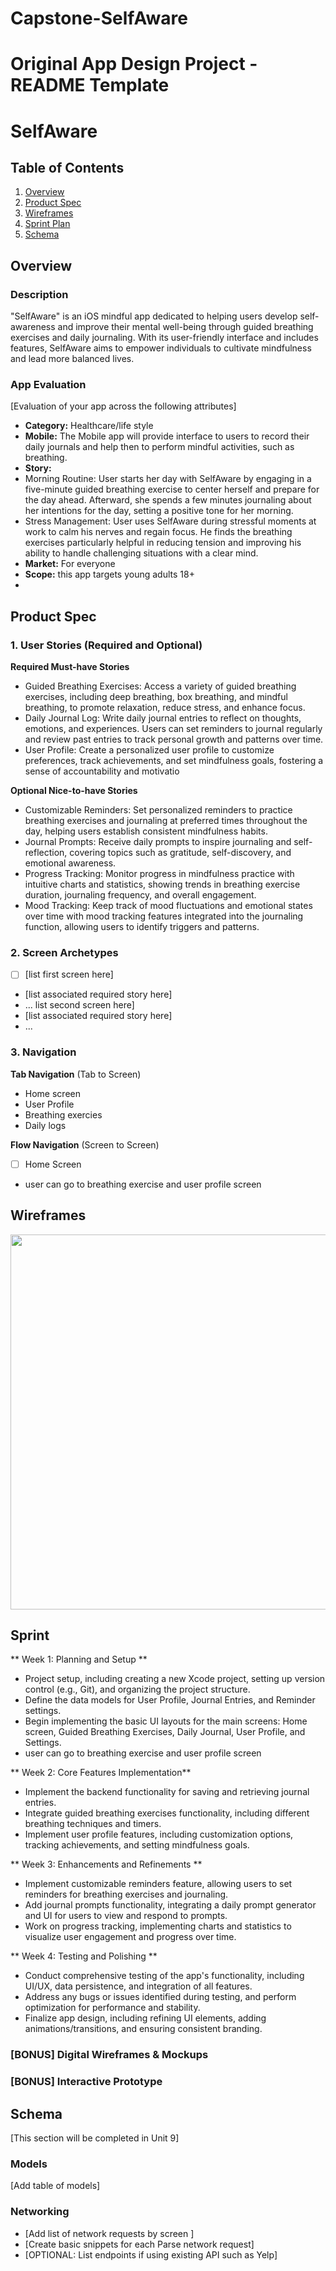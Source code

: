 # Capstone-SelfAware
Original App Design Project - README Template
===

# SelfAware

## Table of Contents

1. [Overview](#Overview)
2. [Product Spec](#Product-Spec)
3. [Wireframes](#Wireframes)
4. [Sprint Plan](#Sprint)
5. [Schema](#Schema)


## Overview

### Description

"SelfAware" is an iOS mindful app dedicated to helping users develop self-awareness and improve their mental well-being through guided breathing exercises and daily journaling. With its user-friendly interface and includes features, SelfAware aims to empower individuals to cultivate mindfulness and lead more balanced lives.

### App Evaluation

[Evaluation of your app across the following attributes]
- **Category:** Healthcare/life style 
- **Mobile:** The Mobile app will provide interface to users to record their daily journals and help then to perform mindful activities, such as breathing.
- **Story:** 
- Morning Routine: User starts her day with SelfAware by engaging in a five-minute guided breathing exercise to center herself and prepare for the day ahead. Afterward, she spends a few minutes journaling about her intentions for the day, setting a positive tone for her morning.
- Stress Management: User uses SelfAware during stressful moments at work to calm his nerves and regain focus. He finds the breathing exercises particularly helpful in reducing tension and improving his ability to handle challenging situations with a clear mind.
- **Market:** For everyone
- **Scope:** this app targets young adults 18+
- 
## Product Spec

### 1. User Stories (Required and Optional)

**Required Must-have Stories**

- Guided Breathing Exercises: Access a variety of guided breathing exercises, including deep breathing, box breathing, and mindful breathing, to promote relaxation, reduce stress, and enhance focus.
- Daily Journal Log: Write daily journal entries to reflect on thoughts, emotions, and experiences. Users can set reminders to journal regularly and review past entries to track personal growth and patterns over time.
- User Profile: Create a personalized user profile to customize preferences, track achievements, and set mindfulness goals, fostering a sense of accountability and motivatio

**Optional Nice-to-have Stories**

- Customizable Reminders: Set personalized reminders to practice breathing exercises and journaling at preferred times throughout the day, helping users establish consistent mindfulness habits.
- Journal Prompts: Receive daily prompts to inspire journaling and self-reflection, covering topics such as gratitude, self-discovery, and emotional awareness.
- Progress Tracking: Monitor progress in mindfulness practice with intuitive charts and statistics, showing trends in breathing exercise duration, journaling frequency, and overall engagement.
- Mood Tracking: Keep track of mood fluctuations and emotional states over time with mood tracking features integrated into the journaling function, allowing users to identify triggers and patterns.


### 2. Screen Archetypes

- [ ] [list first screen here]
* [list associated required story here]
* ...
list second screen here]
* [list associated required story here]
* ...

### 3. Navigation

**Tab Navigation** (Tab to Screen)

* Home screen
* User Profile
* Breathing exercies
* Daily logs

**Flow Navigation** (Screen to Screen)

- [ ] Home Screen
* user can go to breathing exercise and user profile screen



## Wireframes

<img src="https://github.com/sadiaNz/Capstone-SelfAware/assets/123831842/6e528a22-6ee4-435c-acbe-9a448466cdef" width=600>

## Sprint
** Week 1: Planning and Setup ** 

* Project setup, including creating a new Xcode project, setting up version control (e.g., Git), and organizing the project structure.
* Define the data models for User Profile, Journal Entries, and Reminder settings.
* Begin implementing the basic UI layouts for the main screens: Home screen, Guided Breathing Exercises, Daily Journal, User Profile, and Settings.
* user can go to breathing exercise and user profile screen
  
** Week 2: Core Features Implementation** 

* Implement the backend functionality for saving and retrieving journal entries.
* Integrate guided breathing exercises functionality, including different breathing techniques and timers.
* Implement user profile features, including customization options, tracking achievements, and setting mindfulness goals.

** Week 3: Enhancements and Refinements ** 

* Implement customizable reminders feature, allowing users to set reminders for breathing exercises and journaling.
* Add journal prompts functionality, integrating a daily prompt generator and UI for users to view and respond to prompts.
* Work on progress tracking, implementing charts and statistics to visualize user engagement and progress over time.

** Week 4: Testing and Polishing ** 

* Conduct comprehensive testing of the app's functionality, including UI/UX, data persistence, and integration of all features.
* Address any bugs or issues identified during testing, and perform optimization for performance and stability.
* Finalize app design, including refining UI elements, adding animations/transitions, and ensuring consistent branding.

### [BONUS] Digital Wireframes & Mockups

### [BONUS] Interactive Prototype

## Schema 

[This section will be completed in Unit 9]

### Models

[Add table of models]

### Networking

- [Add list of network requests by screen ]
- [Create basic snippets for each Parse network request]
- [OPTIONAL: List endpoints if using existing API such as Yelp]
